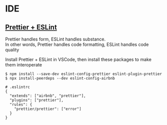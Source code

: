 # IDE

## [Prettier + ESLint](https://www.robinwieruch.de/prettier-eslint/)

Prettier handles form, ESLint handles substance.
<br>In other words, Prettier handles code formatting, ESLint handles code quality

Install Prettier + ESLint in VSCode, then install these packages to make them interoperate

```
$ npm install --save-dev eslint-config-prettier eslint-plugin-prettier
$ npx install-peerdeps --dev eslint-config-airbnb
```

```
# .eslintrc
{
  "extends": ["airbnb", "prettier"],
  "plugins": ["prettier"],
  "rules": {
    "prettier/prettier": ["error"]
  }
}
```

